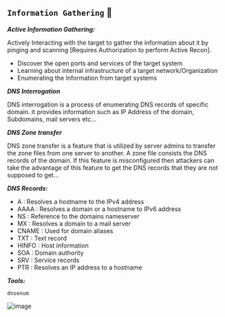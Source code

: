 ## `Information Gathering` :monocle_face:  

***Active Information Gathering:***
  
  Actively Interacting with the target to gather the information about it by pinging and scanning [Requires Authorization to perform Active Recon]. 
  
  - Discover the open ports and services of the target system
  - Learning about internal infrastructure of a target network/Organization
  - Enumerating the Information from target systems 

***DNS Interrogation***

DNS interrogation is a process of enumerating DNS records of specific domain. it provides information such as IP Address of the domain, Subdomains, mail servers etc...

   ***DNS Zone transfer***
    
   DNS zone transfer is a feature that is utilized by server admins to transfer the zone files from one server to another. A zone file consists the DNS records of the domain. If this feature is misconfigured then attackers can take the advantage of this feature to get the DNS records that they are not supposed to get...


***DNS Records:***

  - A : Resolves a hostname to the IPv4 address
  - AAAA : Resolves a domain or a hostname to IPv6 address
  - NS : Reference to the domains nameserver
  - MX : Resolves a domain to a mail server
  - CNAME : Used for domain aliases
  - TXT : Text record
  - HINFO : Host information
  - SOA : Domain authority
  - SRV : Service records
  - PTR : Resolves an IP address to a hostname 

***Tools:***

`dnsenum`

![image](https://user-images.githubusercontent.com/42320878/189474489-395c8f44-1017-4f95-87e5-bd904fb26fd0.png)
